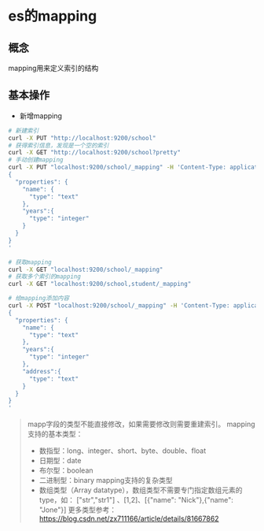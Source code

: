 
# es的mapping 


## 概念

mapping用来定义索引的结构

## 基本操作

* 新增mapping 

```bash 
# 新建索引
curl -X PUT "http://localhost:9200/school"
# 获得索引信息，发现是一个空的索引
curl -X GET "http://localhost:9200/school?pretty"
# 手动创建mapping
curl -X PUT "localhost:9200/school/_mapping" -H 'Content-Type: application/json' -d'
{
  "properties": {
    "name": {
      "type": "text"
    },
    "years":{
      "type": "integer"
    }
  }
}
'

# 获取mapping
curl -X GET "localhost:9200/school/_mapping"
# 获取多个索引的mapping
curl -X GET "localhost:9200/school,student/_mapping"

# 给mapping添加内容 
curl -X POST "localhost:9200/school/_mapping" -H 'Content-Type: application/json' -d'
{
  "properties": {
    "name": {
      "type": "text"
    },
    "years":{
      "type": "integer"
    },
    "address":{
      "type": "text"
    }
  }
}
'


```

> mapp字段的类型不能直接修改，如果需要修改则需要重建索引。
> mapping支持的基本类型： 
>  * 数指型：long、integer、short、byte、double、float
>  * 日期型：date
>  * 布尔型：boolean
>  * 二进制型：binary
> mapping支持的复杂类型 
>  * 数组类型（Array datatype），数组类型不需要专门指定数组元素的type，如： ["str","str1"] 、[1,2]、[{"name": "Nick"},{"name": "Jone"}]
> 更多类型参考： https://blog.csdn.net/zx711166/article/details/81667862